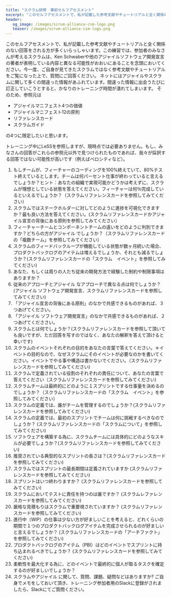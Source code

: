 ```yaml
---
title: "スクラム研修　事前セルフアセスメント"
excerpt: "このセルフアセスメントで、私が記載した参考文献やチュートリアルと全く関係のない回答をされる方が多くいらっしゃいます。"
header:
   og_image: /images/scrum-alliance-csm-logo.png
   teaser: /images/scrum-alliance-csm-logo.png
---
```

このセルフアセスメントで、私が記載した参考文献やチュートリアルと全く関係のない回答をされる方が多くいらっしゃいます。この練習では、参加者のみなさんが考えるスクラムは、Ken Schwaberや他のアジャイルソフトウェア開発宣言の著者が表明している内容と異なる可能性がおおいにあることを念頭においてください。今一度、ご自身が見てきたスクラムではなく参考文献やチュートリアルをご覧になった上で、質問にご回答ください。 ネットにはアジャイルやスクラムに関して多くの間違った情報があふれています。間違った情報に出会うたびに訂正していこうとすると、かなりのトレーニング時間が潰れてしまいます。
そのため、参照元は
* アジャイルマニフェスト4つの価値
* アジャイルマニフェスト12の原則
* リファレンスカード
* スクラムガイド

の4つに限定したいと思います。

トレーニング中にLeSSを参照しますが、現時点では必要ありません。もし、みなさんの回答がこれらの参照元以外で見つけられたものであれば、我々が採択する回答ではない可能性が高いです（例えばベロシティなど）。

1. もしチームが、フィーチャーのコーディングを100%終えていて、80%テスト終えているとします。チームは何パーセント仕事が終わっていると言えるでしょうか？ヒント：あなたの組織で実現可能かどうかは考えずに、スクラムが理想としている状態を答えてください。フィーチャーは何％完成しているといえるでしょうか？（スクラムリファレンスカードを参照してみてください）
2. スクラムではステークホルダーに対してどのように進捗を可視化できますか？最も良い方法を答えてください。(スクラムリファレンスカードかアジャイル宣言の背後にある原則を参照してみてください）
3. フィーチャーチームとコンポーネントチームの違いをどのように判別できますか？どちらの方がアジャイル でしょうか？（スクラムリファレンスカードの「複数チーム」を参照してみてください）
4. スクラムのフィードバックループが機能している状態が数ヶ月続いた場合、プロダクトバックログのアイテムは増えるでしょうか、それとも減るでしょうか？(スクラムリファレンスカードの「スクラム　イベント」を参照してみてください)
5. あなた、もしくは周りの人たち従来の開発方法で経験した制約や制限事項はありますか？
6. 従来のアプローチとアジャイル なアプローチで異なる点は何でしょうか？ (アジャイル ソフトウェア開発宣言、スクラムリファレンスカードを参照してみてください)
7. 「アジャイル宣言の背後にある原則」のなかで共感できるものがあれば、３つあげてください。
8. 「アジャイル ソフトウェア開発宣言」のなかで共感できるものがあれば、２つあげてくだささい。
9. スクラムとは何でしょうか？(スクラムリファレンスカードを参照して頂いても良いですが、ただ回答を写すのではなく、あなたの解釈を答えて頂けると幸いです)
10. スクラムのイベントそれぞれの目的をあなたの言葉で答えてください。＊イベントの目的なので、なぜスクラムにそのイベントが必要なのかを書いてください。イベントでやる事や構造は書かないでください。（スクラムリファレンスカードを参照してみてください)
11. スクラムで定義されている役割のそれぞれの責任について、あなたの言葉で答えてください（スクラムリファレンスカードを参照してみてください)
12. スクラムチームは最終的にどのように１スプリントでする仕事量を決めるのでしょうか？（スクラムリファレンスカードの「スクラム　イベント」を参照してみてください）
13. スクラムの定義では、誰がチームを管理するのでしょうか？(スクラムリファレンスカードを参照してみてください)
14. スクラムの定義では、最初のスプリントでチームは何に挑戦するべきなのでしょうか？ (スクラムリファレンスカードの「スクラムについて」を参照してみてください)
15. ソフトウェアを構築する為に、スクラムチームには具体的にどのようなスキルが必要でしょうか？(スクラムリファレンスカードを参照してみてください)
16. 推奨されている典型的なスプリントの長さは？(スクラムリファレンスカードを参照してみてください)
17. スクラムではスプリントの最長期間は定義されていますか (スクラムリファレンスカードを参照してみてください)
18. スプリントはいつ終わりますか？ (スクラムリファレンスカードを参照してみてください)
19. スクラムにおいてテストに責任を持つのは誰ですか？ (スクラムレファレンスカードを参照してみてください)
20. 厳格な見積もりはスクラムで重要視されていますか？ (スクラムリファレンスカードを参照してみてください)
21. 進行中（WIP）の仕事は少ない方が好ましいことを考えると、どれくらいの期間で１つのプロダクトバックログアイテムを完成させられるのが好ましいと言えるでしょうか？  (スクラムリファレンスカードの「アーチファクト」を参照してみてください)
22. プロダクトバックログのアイテム（PBI）はどのイベントでスプリントに持ち込まれるべきでしょうか？  (スクラムリファレンスカードを参照してみてください)
23. 柔軟性を最大化する為に、どのイベントで最終的に個人が取るタスクを確定するのが好ましいでしょうか？
24. スクラムやアジャイル に関して、質問、課題、疑問などはありますか?  ご自身でメモをしておいて頂き、トレーニング参加者用のSlackに登録がされましたら、Slackにてご質問ください。
